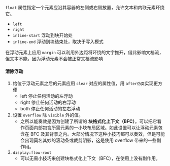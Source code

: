 `float` 属性指定一个元素应沿其容器的左侧或右侧放置，允许文本和内联元素环绕它。
  - `left`
  - `right`
  - `inline-start` 浮动到块开始处
  - `inline-end` 浮动到块结束处，取决于写入模式

在浮动元素上应用 `margin` 可以利用外边距将环绕的文字推开，借此影响文档流，但文本不能，因为浮动元素不会被正常文档流影响

#### 清除浮动
1. 给位于浮动元素之后的元素应用 `clear` 对应的属性值，用 `after伪类`实现更方便
	 - left 停止任何活动的左浮动
	 - right 停止任何活动的右浮动
	 - both 停止任何活动的左右浮动
2. 设置 `overflow` 除 `visible` 外的值。
	 - 之所以能奏效是因为创建了所谓的 **块格式化上下文（BFC）**。可以把它看作页面内部包含所需元素的一小块布局区域。如此设置可以让浮动元素包含在 BFC 及其背景之内。大部分情况下这种小技巧都可以奏效，但是可能会出现莫名其妙的滚动条或裁剪阴影，这是使用 overflow 带来的一些副作用。
3.  `display:flow-root`
	 - 可以无需小技巧来创建块格式化上下文（BFC），在使用上没有副作用。

